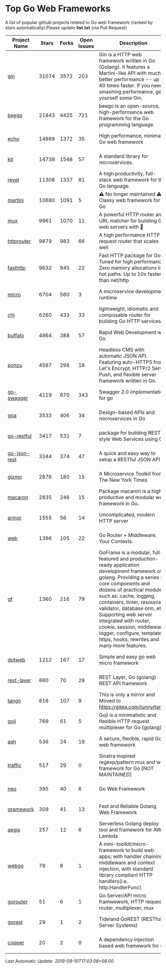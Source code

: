 # Top Go Web Frameworks
A list of popular github projects related to Go web framework (ranked by stars automatically)
Please update **list.txt** (via Pull Request)

| Project Name | Stars | Forks | Open Issues | Description | Last Commit |
| ------------ | ----- | ----- | ----------- | ----------- | ----------- |
| [gin](https://github.com/gin-gonic/gin) | 31074 | 3572 | 203 | Gin is a HTTP web framework written in Go (Golang). It features a Martini-like API with much better performance -- up to 40 times faster. If you need smashing performance, get yourself some Gin. | 2019-09-10 06:32:30 |
| [beego](https://github.com/astaxie/beego) | 21843 | 4425 | 721 | beego is an open-source, high-performance web framework for the Go programming language. | 2019-09-08 16:46:36 |
| [echo](https://github.com/labstack/echo) | 14989 | 1372 | 35 | High performance, minimalist Go web framework | 2019-08-23 16:02:25 |
| [kit](https://github.com/go-kit/kit) | 14738 | 1548 | 57 | A standard library for microservices. | 2019-08-12 17:42:10 |
| [revel](https://github.com/revel/revel) | 11308 | 1337 | 81 | A high productivity, full-stack web framework for the Go language. | 2018-10-30 13:23:52 |
| [martini](https://github.com/go-martini/martini) | 10680 | 1091 | 5 | ⚠️ No longer maintained ⚠️  Classy web framework for Go | 2017-01-21 21:58:54 |
| [mux](https://github.com/gorilla/mux) | 9961 | 1070 | 11 | A powerful HTTP router and URL matcher for building Go web servers with 🦍 | 2019-08-30 12:11:56 |
| [httprouter](https://github.com/julienschmidt/httprouter) | 9879 | 983 | 66 | A high performance HTTP request router that scales well | 2018-10-21 22:38:31 |
| [fasthttp](https://github.com/valyala/fasthttp) | 9632 | 845 | 22 | Fast HTTP package for Go. Tuned for high performance. Zero memory allocations in hot paths. Up to 10x faster than net/http | 2019-09-07 08:20:54 |
| [micro](https://github.com/micro/micro) | 6704 | 560 | 3 | A microservice development runtime | 2019-09-10 00:53:06 |
| [chi](https://github.com/go-chi/chi) | 6260 | 433 | 33 | lightweight, idiomatic and composable router for building Go HTTP services | 2019-09-06 15:31:33 |
| [buffalo](https://github.com/gobuffalo/buffalo) | 4864 | 388 | 57 | Rapid Web Development w/ Go | 2019-08-26 03:08:04 |
| [ponzu](https://github.com/ponzu-cms/ponzu) | 4597 | 298 | 18 | Headless CMS with automatic JSON API. Featuring auto-HTTPS from Let's Encrypt, HTTP/2 Server Push, and flexible server framework written in Go. | 2019-08-01 15:48:22 |
| [go-swagger](https://github.com/go-swagger/go-swagger) | 4119 | 670 | 343 | Swagger 2.0 implementation for go | 2019-09-08 21:04:47 |
| [goa](https://github.com/goadesign/goa) | 3533 | 406 | 34 | Design-based APIs and microservices in Go | 2019-09-08 18:07:12 |
| [go-restful](https://github.com/emicklei/go-restful) | 3417 | 531 | 7 | package for building REST-style Web Services using Go | 2019-09-05 14:35:40 |
| [go-json-rest](https://github.com/ant0ine/go-json-rest) | 3344 | 374 | 47 | A quick and easy way to setup a RESTful JSON API | 2017-09-13 04:12:08 |
| [gizmo](https://github.com/nytimes/gizmo) | 2876 | 180 | 15 | A Microservice Toolkit from The New York Times | 2019-09-09 20:32:58 |
| [macaron](https://github.com/go-macaron/macaron) | 2835 | 246 | 15 | Package macaron is a high productive and modular web framework in Go. | 2019-08-05 07:04:06 |
| [armor](https://github.com/labstack/armor) | 1555 | 56 | 14 | Uncomplicated, modern HTTP server | 2019-08-03 18:10:09 |
| [web](https://github.com/gocraft/web) | 1396 | 105 | 22 | Go Router + Middleware. Your Contexts. | 2019-02-07 15:06:52 |
| [gf](https://github.com/gogf/gf) | 1360 | 216 | 79 | GoFrame is a modular, full-featured and production-ready application development framework of golang. Providing a series of core components and dozens of practical modules, such as: cache, logging, containers, timer, resource, validator, database orm, etc. Supporting web server integrated with router, cookie, session, middleware, logger, configure, template, https, hooks, rewrites and many more features.  | 2019-09-10 06:21:11 |
| [dotweb](https://github.com/devfeel/dotweb) | 1212 | 167 | 17 | Simple and easy go web micro framework | 2019-07-27 00:21:35 |
| [rest-layer](https://github.com/rs/rest-layer) | 880 | 70 | 29 | REST Layer, Go (golang) REST API framework | 2019-09-09 11:00:41 |
| [tango](https://github.com/lunny/tango) | 816 | 107 | 9 | This is only a mirror and Moved to https://gitea.com/lunny/tango | 2019-05-17 03:31:10 |
| [goji](https://github.com/goji/goji) | 769 | 61 | 5 | Goji is a minimalistic and flexible HTTP request multiplexer for Go (golang) | 2019-01-26 23:58:29 |
| [aah](https://github.com/go-aah/aah) | 536 | 24 | 19 | A secure, flexible, rapid Go web framework | 2019-05-15 07:48:52 |
| [traffic](https://github.com/gravityblast/traffic) | 517 | 29 | 0 | Sinatra inspired regexp/pattern mux and web framework for Go [NOT MAINTAINED] | 2015-11-26 21:31:07 |
| [neo](https://github.com/ivpusic/neo) | 395 | 40 | 6 | Go Web Framework | 2017-08-14 23:54:31 |
| [gramework](https://github.com/gramework/gramework) | 309 | 41 | 13 | Fast and Reliable Golang Web Framework | 2019-06-28 11:08:04 |
| [aegis](https://github.com/tmaiaroto/aegis) | 257 | 12 | 6 | Serverless Golang deploy tool and framework for AWS Lambda | 2019-07-28 17:59:41 |
| [webgo](https://github.com/bnkamalesh/webgo) | 78 | 8 | 1 | A mini-toolkit/micro-framework to build web apps; with handler chaining, middleware and context injection, with standard library compliant HTTP handlers(i.e. http.HandlerFunc). | 2019-08-20 13:08:08 |
| [gorouter](https://github.com/vardius/gorouter) | 51 | 6 | 1 | Go Server/API micro framwework, HTTP request router, multiplexer, mux | 2019-08-31 06:05:27 |
| [gorest](https://github.com/tideland/gorest) | 29 | 1 | 2 | Tideland GoREST (RESTful Server Systems) | 2017-11-10 13:00:37 |
| [copper](https://github.com/tusharsoni/copper) | 20 | 2 | 0 | A dependency injection based web framework for Go | 2019-08-26 23:39:11 |

*Last Automatic Update: 2019-09-10T17:03:08+08:00*